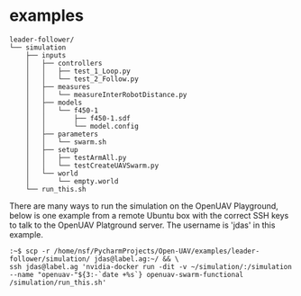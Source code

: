 # examples

```
leader-follower/
└── simulation
    ├── inputs
    │   ├── controllers
    │   │   ├── test_1_Loop.py
    │   │   └── test_2_Follow.py
    │   ├── measures
    │   │   └── measureInterRobotDistance.py
    │   ├── models
    │   │   └── f450-1
    │   │       ├── f450-1.sdf
    │   │       └── model.config
    │   ├── parameters
    │   │   └── swarm.sh
    │   ├── setup
    │   │   ├── testArmAll.py
    │   │   └── testCreateUAVSwarm.py
    │   └── world
    │       └── empty.world
    └── run_this.sh
```
There are many ways to run the simulation on the OpenUAV Playground, below is one example from a remote Ubuntu box with the correct SSH keys to talk to the OpenUAV Platground server. The username is 'jdas' in this example. 

```
:~$ scp -r /home/nsf/PycharmProjects/Open-UAV/examples/leader-follower/simulation/ jdas@label.ag:~/ && \
ssh jdas@label.ag 'nvidia-docker run -dit -v ~/simulation/:/simulation --name "openuav-"${3:-`date +%s`} openuav-swarm-functional /simulation/run_this.sh'
```
